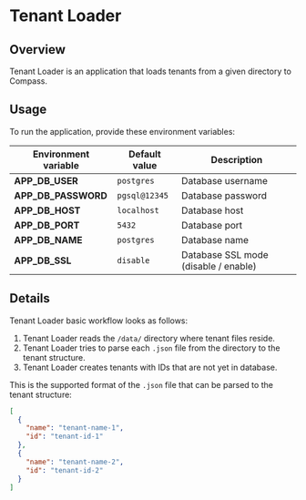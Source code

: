 # Tenant Loader

## Overview

Tenant Loader is an application that loads tenants from a given directory to Compass.

## Usage

To run the application, provide these environment variables:

| Environment variable                                      | Default value                         | Description                                                   |
| ---------------------------------------- | ------------------------------- | ------------------------------------------------------------- |
| **APP_DB_USER**                              | `postgres`                        | Database username                                             |
| **APP_DB_PASSWORD**                          | `pgsql@12345`                     | Database password                                             |
| **APP_DB_HOST**                              | `localhost`                       | Database host                                                 |
| **APP_DB_PORT**                              | `5432`                            | Database port                                                 |
| **APP_DB_NAME**                              | `postgres`                        | Database name                                                 |
| **APP_DB_SSL**                               | `disable`                         | Database SSL mode (disable / enable)                          |

## Details

Tenant Loader basic workflow looks as follows:

1. Tenant Loader reads the `/data/` directory where tenant files reside.
2. Tenant Loader tries to parse each `.json` file from the directory to the tenant structure.
3. Tenant Loader creates tenants with IDs that are not yet in database.


This is the supported format of the `.json` file that can be parsed to the tenant structure:
```json
[
  {
    "name": "tenant-name-1",
    "id": "tenant-id-1"
  },
  {
    "name": "tenant-name-2",
    "id": "tenant-id-2"
  }
]
```
